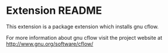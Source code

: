 # Extension README

This extension is a package extension which installs gnu cflow.

For more information about gnu cflow visit the project website at
http://www.gnu.org/software/cflow/

